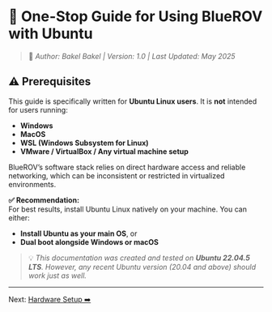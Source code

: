 # 🐋 One-Stop Guide for Using BlueROV with Ubuntu

> 📌 _Author: Bakel Bakel | Version: 1.0 | Last Updated: May 2025_

## ⚠️ Prerequisites

This guide is specifically written for **Ubuntu Linux users**. It is **not** intended for users running:

- **Windows**
- **MacOS**
- **WSL (Windows Subsystem for Linux)**
- **VMware / VirtualBox / Any virtual machine setup**

BlueROV’s software stack relies on direct hardware access and reliable networking, which can be inconsistent or restricted in virtualized environments.

**✅ Recommendation:**  
For best results, install Ubuntu Linux natively on your machine. You can either:

- **Install Ubuntu as your main OS**, or
- **Dual boot alongside Windows or macOS**

> 💡 _This documentation was created and tested on **Ubuntu 22.04.5 LTS**. However, any recent Ubuntu version (20.04 and above) should work just as well._

---

Next: [Hardware Setup ➡️](#hardware-setup)

